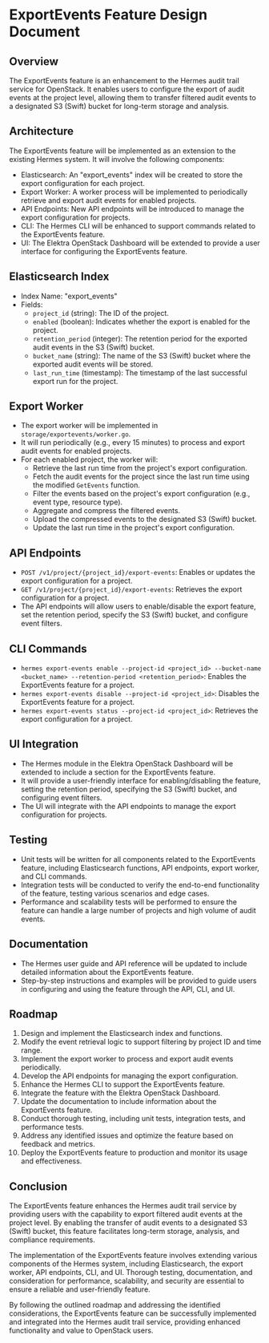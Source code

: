 # ExportEvents Feature Design Document

## Overview
The ExportEvents feature is an enhancement to the Hermes audit trail service for OpenStack. It enables users to configure the export of audit events at the project level, allowing them to transfer filtered audit events to a designated S3 (Swift) bucket for long-term storage and analysis.

## Architecture
The ExportEvents feature will be implemented as an extension to the existing Hermes system. It will involve the following components:

- Elasticsearch: An "export_events" index will be created to store the export configuration for each project.
- Export Worker: A worker process will be implemented to periodically retrieve and export audit events for enabled projects.
- API Endpoints: New API endpoints will be introduced to manage the export configuration for projects.
- CLI: The Hermes CLI will be enhanced to support commands related to the ExportEvents feature.
- UI: The Elektra OpenStack Dashboard will be extended to provide a user interface for configuring the ExportEvents feature.

## Elasticsearch Index
- Index Name: "export_events"
- Fields:
  - `project_id` (string): The ID of the project.
  - `enabled` (boolean): Indicates whether the export is enabled for the project.
  - `retention_period` (integer): The retention period for the exported audit events in the S3 (Swift) bucket.
  - `bucket_name` (string): The name of the S3 (Swift) bucket where the exported audit events will be stored.
  - `last_run_time` (timestamp): The timestamp of the last successful export run for the project.

## Export Worker
- The export worker will be implemented in `storage/exportevents/worker.go`.
- It will run periodically (e.g., every 15 minutes) to process and export audit events for enabled projects.
- For each enabled project, the worker will:
  - Retrieve the last run time from the project's export configuration.
  - Fetch the audit events for the project since the last run time using the modified `GetEvents` function.
  - Filter the events based on the project's export configuration (e.g., event type, resource type).
  - Aggregate and compress the filtered events.
  - Upload the compressed events to the designated S3 (Swift) bucket.
  - Update the last run time in the project's export configuration.

## API Endpoints
- `POST /v1/project/{project_id}/export-events`: Enables or updates the export configuration for a project.
- `GET /v1/project/{project_id}/export-events`: Retrieves the export configuration for a project.
- The API endpoints will allow users to enable/disable the export feature, set the retention period, specify the S3 (Swift) bucket, and configure event filters.

## CLI Commands
- `hermes export-events enable --project-id <project_id> --bucket-name <bucket_name> --retention-period <retention_period>`: Enables the ExportEvents feature for a project.
- `hermes export-events disable --project-id <project_id>`: Disables the ExportEvents feature for a project.
- `hermes export-events status --project-id <project_id>`: Retrieves the export configuration for a project.

## UI Integration
- The Hermes module in the Elektra OpenStack Dashboard will be extended to include a section for the ExportEvents feature.
- It will provide a user-friendly interface for enabling/disabling the feature, setting the retention period, specifying the S3 (Swift) bucket, and configuring event filters.
- The UI will integrate with the API endpoints to manage the export configuration for projects.

## Testing
- Unit tests will be written for all components related to the ExportEvents feature, including Elasticsearch functions, API endpoints, export worker, and CLI commands.
- Integration tests will be conducted to verify the end-to-end functionality of the feature, testing various scenarios and edge cases.
- Performance and scalability tests will be performed to ensure the feature can handle a large number of projects and high volume of audit events.

## Documentation
- The Hermes user guide and API reference will be updated to include detailed information about the ExportEvents feature.
- Step-by-step instructions and examples will be provided to guide users in configuring and using the feature through the API, CLI, and UI.

## Roadmap
1. Design and implement the Elasticsearch index and functions.
2. Modify the event retrieval logic to support filtering by project ID and time range.
3. Implement the export worker to process and export audit events periodically.
4. Develop the API endpoints for managing the export configuration.
5. Enhance the Hermes CLI to support the ExportEvents feature.
6. Integrate the feature with the Elektra OpenStack Dashboard.
7. Update the documentation to include information about the ExportEvents feature.
8. Conduct thorough testing, including unit tests, integration tests, and performance tests.
9. Address any identified issues and optimize the feature based on feedback and metrics.
10. Deploy the ExportEvents feature to production and monitor its usage and effectiveness.

## Conclusion
The ExportEvents feature enhances the Hermes audit trail service by providing users with the capability to export filtered audit events at the project level. By enabling the transfer of audit events to a designated S3 (Swift) bucket, this feature facilitates long-term storage, analysis, and compliance requirements.

The implementation of the ExportEvents feature involves extending various components of the Hermes system, including Elasticsearch, the export worker, API endpoints, CLI, and UI. Thorough testing, documentation, and consideration for performance, scalability, and security are essential to ensure a reliable and user-friendly feature.

By following the outlined roadmap and addressing the identified considerations, the ExportEvents feature can be successfully implemented and integrated into the Hermes audit trail service, providing enhanced functionality and value to OpenStack users.
